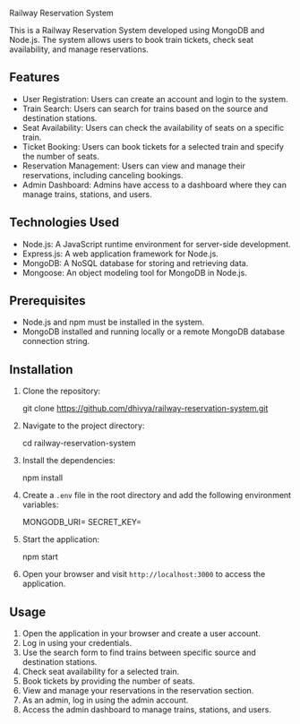 Railway Reservation System

This is a Railway Reservation System developed using MongoDB and Node.js. The system allows users to book train tickets, check seat availability, and manage reservations.

## Features

- User Registration: Users can create an account and login to the system.
- Train Search: Users can search for trains based on the source and destination stations.
- Seat Availability: Users can check the availability of seats on a specific train.
- Ticket Booking: Users can book tickets for a selected train and specify the number of seats.
- Reservation Management: Users can view and manage their reservations, including canceling bookings.
- Admin Dashboard: Admins have access to a dashboard where they can manage trains, stations, and users.

## Technologies Used

- Node.js: A JavaScript runtime environment for server-side development.
- Express.js: A web application framework for Node.js.
- MongoDB: A NoSQL database for storing and retrieving data.
- Mongoose: An object modeling tool for MongoDB in Node.js.

## Prerequisites

- Node.js and npm must be installed in the system.
- MongoDB installed and running locally or a remote MongoDB database connection string.

## Installation

1. Clone the repository:

   
   git clone https://github.com/dhivya/railway-reservation-system.git
   

2. Navigate to the project directory:

   
   cd railway-reservation-system
   

3. Install the dependencies:

   
   npm install
   

4. Create a `.env` file in the root directory and add the following environment variables:

   
   MONGODB_URI=<your-mongodb-connection-string>
   SECRET_KEY=<your-secret-key>
   

5. Start the application:

   
   npm start
   

6. Open your browser and visit `http://localhost:3000` to access the application.


## Usage

1. Open the application in your browser and create a user account.
2. Log in using your credentials.
3. Use the search form to find trains between specific source and destination stations.
4. Check seat availability for a selected train.
5. Book tickets by providing the number of seats.
6. View and manage your reservations in the reservation section.
7. As an admin, log in using the admin account.
8. Access the admin dashboard to manage trains, stations, and users.

 

